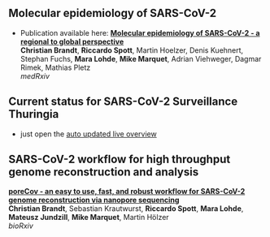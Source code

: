 ## Molecular epidemiology of SARS-CoV-2

* Publication available here:
[**Molecular epidemiology of SARS-CoV-2 - a regional to global perspective**](https://www.medrxiv.org/content/10.1101/2021.01.25.21250447)  
**Christian Brandt**, **Riccardo Spott**, Martin Hoelzer, Denis Kuehnert, Stephan Fuchs, **Mara Lohde**, **Mike Marquet**, Adrian Viehweger, Dagmar Rimek, Mathias Pletz  
*medRxiv*

## Current status for SARS-CoV-2 Surveillance Thuringia

* just open the [auto updated live overview](https://charts.mongodb.com/charts-routine-sequencing-sars-c-amykg/public/dashboards/e9453286-1dce-4202-9423-a8459e3962f8)

## SARS-CoV-2 workflow for high throughput genome reconstruction and analysis
[**poreCov - an easy to use, fast, and robust workflow for SARS-CoV-2 genome reconstruction via nanopore sequencing**](https://www.biorxiv.org/content/10.1101/2021.05.07.443089v1)  
**Christian Brandt**, Sebastian Krautwurst, **Riccardo Spott**, **Mara Lohde**, **Mateusz Jundzill**, **Mike Marquet**, Martin Hölzer  
*bioRxiv*

